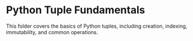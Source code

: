 # Python Tuple Fundamentals

This folder covers the basics of Python tuples, including creation, indexing, immutability, and common operations.